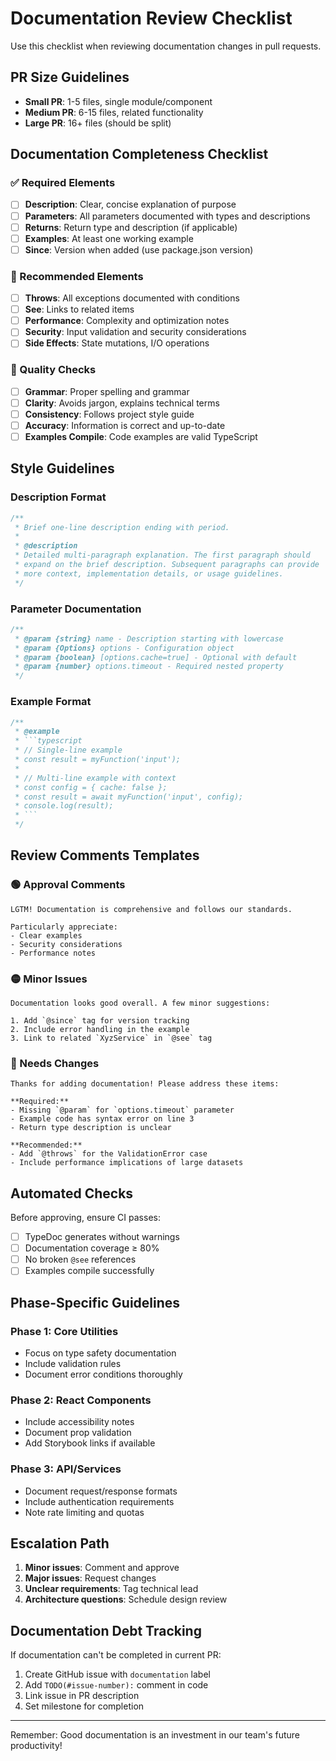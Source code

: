 # Documentation Review Checklist

Use this checklist when reviewing documentation changes in pull requests.

## PR Size Guidelines

- **Small PR**: 1-5 files, single module/component
- **Medium PR**: 6-15 files, related functionality
- **Large PR**: 16+ files (should be split)

## Documentation Completeness Checklist

### ✅ Required Elements

- [ ] **Description**: Clear, concise explanation of purpose
- [ ] **Parameters**: All parameters documented with types and descriptions
- [ ] **Returns**: Return type and description (if applicable)
- [ ] **Examples**: At least one working example
- [ ] **Since**: Version when added (use package.json version)

### 📝 Recommended Elements

- [ ] **Throws**: All exceptions documented with conditions
- [ ] **See**: Links to related items
- [ ] **Performance**: Complexity and optimization notes
- [ ] **Security**: Input validation and security considerations
- [ ] **Side Effects**: State mutations, I/O operations

### 🎯 Quality Checks

- [ ] **Grammar**: Proper spelling and grammar
- [ ] **Clarity**: Avoids jargon, explains technical terms
- [ ] **Consistency**: Follows project style guide
- [ ] **Accuracy**: Information is correct and up-to-date
- [ ] **Examples Compile**: Code examples are valid TypeScript

## Style Guidelines

### Description Format

```typescript
/**
 * Brief one-line description ending with period.
 * 
 * @description
 * Detailed multi-paragraph explanation. The first paragraph should
 * expand on the brief description. Subsequent paragraphs can provide
 * more context, implementation details, or usage guidelines.
 */
```

### Parameter Documentation

```typescript
/**
 * @param {string} name - Description starting with lowercase
 * @param {Options} options - Configuration object
 * @param {boolean} [options.cache=true] - Optional with default
 * @param {number} options.timeout - Required nested property
 */
```

### Example Format

```typescript
/**
 * @example
 * ```typescript
 * // Single-line example
 * const result = myFunction('input');
 * 
 * // Multi-line example with context
 * const config = { cache: false };
 * const result = await myFunction('input', config);
 * console.log(result);
 * ```
 */
```

## Review Comments Templates

### 🟢 Approval Comments

```
LGTM! Documentation is comprehensive and follows our standards.

Particularly appreciate:
- Clear examples
- Security considerations
- Performance notes
```

### 🟡 Minor Issues

```
Documentation looks good overall. A few minor suggestions:

1. Add `@since` tag for version tracking
2. Include error handling in the example
3. Link to related `XyzService` in `@see` tag
```

### 🔴 Needs Changes

```
Thanks for adding documentation! Please address these items:

**Required:**
- Missing `@param` for `options.timeout` parameter
- Example code has syntax error on line 3
- Return type description is unclear

**Recommended:**
- Add `@throws` for the ValidationError case
- Include performance implications of large datasets
```

## Automated Checks

Before approving, ensure CI passes:

- [ ] TypeDoc generates without warnings
- [ ] Documentation coverage ≥ 80%
- [ ] No broken `@see` references
- [ ] Examples compile successfully

## Phase-Specific Guidelines

### Phase 1: Core Utilities
- Focus on type safety documentation
- Include validation rules
- Document error conditions thoroughly

### Phase 2: React Components
- Include accessibility notes
- Document prop validation
- Add Storybook links if available

### Phase 3: API/Services
- Document request/response formats
- Include authentication requirements
- Note rate limiting and quotas

## Escalation Path

1. **Minor issues**: Comment and approve
2. **Major issues**: Request changes
3. **Unclear requirements**: Tag technical lead
4. **Architecture questions**: Schedule design review

## Documentation Debt Tracking

If documentation can't be completed in current PR:

1. Create GitHub issue with `documentation` label
2. Add `TODO(#issue-number):` comment in code
3. Link issue in PR description
4. Set milestone for completion

---

Remember: Good documentation is an investment in our team's future productivity!